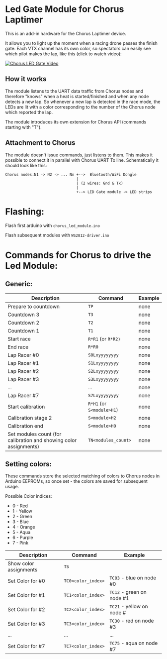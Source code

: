# Led Gate Module for Chorus Laptimer

This is an add-in hardware for the Chorus Laptimer device.

It allows you to light up the moment when a racing drone passes the finish gate. Each VTX channel has its own color, so spectators can easily see which pilot makes the lap, like this (click to watch video):

[![Chorus LED Gate Video](https://img.youtube.com/vi/h5rXzPiw1T4/0.jpg)](https://youtu.be/h5rXzPiw1T4)

## How it works

The module listens to the UART data traffic from Chorus nodes and therefore "knows" when a heat is started/finished and when any node detects a new lap. So whenever a new lap is detected in the race mode, the LEDs are lit with a color corresponding to the number of the Chorus node which reported the lap.

The module introduces its own extension for Chorus API (commands starting with "T").

## Attachment to Chorus

The module doesn't issue commands, just listens to them. This makes it possible to connect it in parallel with Chorus UART Tx line.
Schematically it should look like this:

```
Chorus nodes:N1 -> N2 -> ... Nn +-->  Bluetooth/WiFi Dongle
                                | 
                                | (2 wires: Gnd & Tx)
                                |
                                +--> LED Gate module -> LED strips
```

# Flashing:

Flash first arduino with `chorus_led_module.ino`

Flash subsequent modules with `WS2812-driver.ino`

# Commands for Chorus to drive the Led Module:

## Generic:

| Description          | Command          | Example |
|----------------------|------------------|------|
| Prepare to countdown | `TP`             | none |
| Countdown 3          | `T3`             | none |
| Countdown 2          | `T2`             | none |
| Countdown 1          | `T1`             | none |
| Start race           | `R*R1` (or `R*R2)` | none |
| End race             | `R*R0`           | none |
| Lap Racer #0         | `S0Lxyyyyyyyy`   | none |
| Lap Racer #1         | `S1Lxyyyyyyyy`   | none |
| Lap Racer #2         | `S2Lxyyyyyyyy`   | none |
| Lap Racer #3         | `S3Lxyyyyyyyy`   | none |
| ...                  |  ...             | none |
| Lap Racer #7         | `S7Lxyyyyyyyy`   | none |
| Start calibration    | `R*H1` (or `S<module>H1`) | none |
| Calibration stage 2  | `S<module>H2`    | none |
| Calibration end      | `S<module>H0`    | none |
| Set modules count (for calibration and showing color assignments) | `TN<modules_count>` | none |


## Setting colors:

These commands store the selected matching of colors to Chorus nodes in Arduino EEPROMs, so once set - the colors are saved for subsequent usage.

Possible Color indices:

- 0 - Red
- 1 - Yellow
- 2 - Green
- 3 - Blue
- 4 - Orange
- 5 - Aqua
- 6 - Purple
- 7 - Pink

| Description      | Command            | Example                   |
|------------------|--------------------|---------------------------|
| Show color assignments | `TS`    |  |
| Set Color for #0 | `TC0<color_index>` | `TC03` - blue on node #0  |
| Set Color for #1 | `TC1<color_index>` | `TC12` - green on node #1 |
| Set Color for #2 | `TC2<color_index>` | `TC21` - yellow on node # |
| Set Color for #3 | `TC3<color_index>` | `TC30` - red on node #3   |
| ... | ... | ... |
| Set Color for #7 | `TC7<color_index>` | `TC75` - aqua on node #7  |
